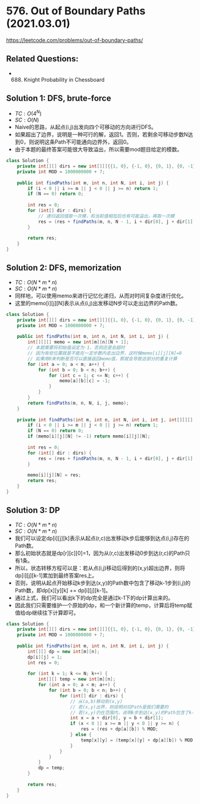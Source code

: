 # 576. Out of Boundary Paths (2021.03.01)

https://leetcode.com/problems/out-of-boundary-paths/

## Related Questions:
- 688. Knight Probability in Chessboard

## Solution 1: DFS, brute-force

- $TC:O(4^N)$
- $SC:O(N)$ 
- Naive的思路，从起点(i,j)出发向四个可移动的方向进行DFS。
- 如果超出了边界，说明是一种可行的解，返回1。否则，若剩余可移动步数N达到0，则说明这条Path不可能通向边界外，返回0。
- 由于本题的最终答案可能很大导致溢出，所以需要mod题目给定的模数。

```java
class Solution {
    private int[][] dirs = new int[][]{{1, 0}, {-1, 0}, {0, 1}, {0, -1}};
    private int MOD = 1000000000 + 7;
    
    public int findPaths(int m, int n, int N, int i, int j) {
        if (i < 0 || i >= m || j < 0 || j >= n) return 1;
        if (N == 0) return 0;
        
        int res = 0;
        for (int[] dir : dirs) {
            // 递归返回值取一次模，和当前值相加后也有可能溢出，再取一次模
            res = (res + findPaths(m, n, N - 1, i + dir[0], j + dir[1]) % MOD) % MOD;
        }
        
        return res;
    }
}
```

## Solution 2: DFS, memorization

- $TC:O(N*m*n)$
- $SC:O(N*m*n)$
- 同样地，可以使用memo来进行记忆化递归，从而对时间复杂度进行优化。
- 这里的memo[i][j][N]表示从点(i,j)出发移动N步可以走出边界的Path数。

```java
class Solution {
    private int[][] dirs = new int[][]{{1, 0}, {-1, 0}, {0, 1}, {0, -1}};
    private int MOD = 1000000000 + 7;
    
    public int findPaths(int m, int n, int N, int i, int j) {
        int[][][] memo = new int[m][n][N + 1];
        // 本题需要将初始值设定为-1，否则还是会超时
        // 因为有些位置就是不能在一定步数内走出边界，这时候memo[i][j][N]=0
        // 如果用0来判断是否可以直接返回memo值，那就会导致这部分的重复计算
        for (int a = 0; a < m; a++) {
            for (int b = 0; b < n; b++) {
                for (int c = 1; c <= N; c++) {
                    memo[a][b][c] = -1;
                }
            }
        }
        return findPaths(m, n, N, i, j, memo);
    }
    
    private int findPaths(int m, int n, int N, int i, int j, int[][][] memo) {
        if (i < 0 || i >= m || j < 0 || j >= n) return 1;
        if (N == 0) return 0;
        if (memo[i][j][N] != -1) return memo[i][j][N];
        
        int res = 0;
        for (int[] dir : dirs) {
            res = (res + findPaths(m, n, N - 1, i + dir[0], j + dir[1], memo) % MOD) % MOD;
        }
        
        memo[i][j][N] = res;
        return res;
    }
}
```

## Solution 3: DP

- $TC:O(N*m*n)$
- $SC:O(N*m*n)$
- 我们可以设定dp[i][j][k]表示从起点(r,c)出发移动k步后能够到达点(i,j)存在的Path数。
- 那么初始状态就是dp[r][c][0]=1，因为从(r,c)出发移动0步到达(r,c)的Path只有1条。
- 所以，状态转移方程可以是：若从点(i,j)移动后得到的(x,y)超出边界，则将dp[i][j][k-1]累加到最终答案res上。
- 否则，说明从起点开始移动k步到达(x,y)的Path数中包含了移动k-1步到(i,j)的Path数，即dp[x][y][k] += dp[i][j][k-1]。
- 通过上式，我们可以看出k下的dp完全是通过k-1下的dp计算出来的。
- 因此我们只需要维护一个原始的dp，和一个新计算的temp，计算后将temp赋值给dp继续往下计算即可。

```java
class Solution {
    private int[][] dirs = new int[][]{{1, 0}, {-1, 0}, {0, 1}, {0, -1}};
    private int MOD = 1000000000 + 7;
    
    public int findPaths(int m, int n, int N, int i, int j) {
        int[][] dp = new int[m][n];
        dp[i][j] = 1;
        int res = 0;
        
        for (int k = 1; k <= N; k++) {
            int[][] temp = new int[m][n];
            for (int a = 0; a < m; a++) {
                for (int b = 0; b < n; b++) {
                    for (int[] dir : dirs) {
                        // 从(a,b)移动到(x,y)
                        // 若(x,y)出界，则说明对应Path是我们需要的
                        // 若(x,y)仍在范围内，说明k步到达(x,y)的Path包含了k-1步到达(a,b)的Path
                        int x = a + dir[0], y = b + dir[1];
                        if (x < 0 || x >= m || y < 0 || y >= n) {
                            res = (res + dp[a][b]) % MOD;
                        } else {
                            temp[x][y] = (temp[x][y] + dp[a][b]) % MOD;
                        }
                    }
                }
            }
            dp = temp;
        }
        
        return res;
    }
}
```